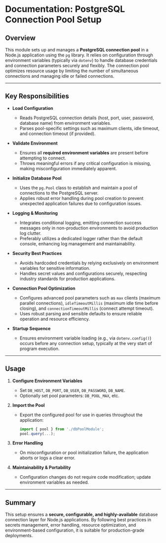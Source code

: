 # Documentation: PostgreSQL Connection Pool Setup

## Overview

This module sets up and manages a **PostgreSQL connection pool** in a Node.js application using the `pg` library. It relies on configuration through environment variables (typically via `dotenv`) to handle database credentials and connection parameters securely and flexibly. The connection pool optimizes resource usage by limiting the number of simultaneous connections and managing idle or failed connections.

---

## Key Responsibilities

- **Load Configuration**
  - Reads PostgreSQL connection details (host, port, user, password, database name) from environment variables.
  - Parses pool-specific settings such as maximum clients, idle timeout, and connection timeout (if provided).

- **Validate Environment**
  - Ensures all **required environment variables** are present before attempting to connect.
  - Throws meaningful errors if any critical configuration is missing, making misconfiguration immediately apparent.

- **Initialize Database Pool**
  - Uses the `pg.Pool` class to establish and maintain a pool of connections to the PostgreSQL server.
  - Applies robust error handling during pool creation to prevent unexpected application failures due to configuration issues.

- **Logging & Monitoring**
  - Integrates conditional logging, emitting connection success messages only in non-production environments to avoid production log clutter.
  - Preferably utilizes a dedicated logger rather than the default console, enhancing log management and maintainability.

- **Security Best Practices**
  - Avoids hardcoded credentials by relying exclusively on environment variables for sensitive information.
  - Handles secret values and configurations securely, respecting industry standards for production applications.

- **Connection Pool Optimization**
  - Configures advanced pool parameters such as `max` clients (maximum parallel connections), `idleTimeoutMillis` (maximum idle time before closing), and `connectionTimeoutMillis` (connect attempt timeout).
  - Uses robust parsing and sensible defaults to ensure reliable operation and resource efficiency.

- **Startup Sequence**
  - Ensures environment variable loading (e.g., via `dotenv.config()`) occurs before any connection setup, typically at the very start of program execution.

---

## Usage

1. **Configure Environment Variables**
   - Set `DB_HOST`, `DB_PORT`, `DB_USER`, `DB_PASSWORD`, `DB_NAME`.
   - Optionally set pool parameters: `DB_POOL_MAX`, etc.

2. **Import the Pool**
   - Export the configured pool for use in queries throughout the application:
     ```js
     import { pool } from './dbPoolModule';
     pool.query(...);
     ```

3. **Error Handling**
   - On misconfiguration or pool initialization failure, the application aborts or logs a clear error.

4. **Maintainability & Portability**
   - Configuration changes do not require code modification; update environment variables as needed.

---

## Summary

This setup ensures a **secure, configurable, and highly-available** database connection layer for Node.js applications. By following best practices in secrets management, error handling, resource optimization, and environment-based configuration, it is suitable for production-grade deployments.